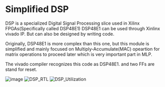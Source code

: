 # Simplified DSP
DSP is a specialized Digital Signal Processing slice used in Xilinx FPGAs(Specifically called DSP48E1)
DSP48E1 can be used through Xinlinx vivado IP. But can also be designed by writing code.

Originally, DSP48E1 is more complex than this one, but this module is simplified and mainly focused on Multiply-Accumulate(MAC) opeartion for matrix operations to proceed later which is very important part in MLP.

The vivado compiler recognizes this code as DSP48E1. and two FFs are stand for reset.

![image](https://github.com/youngyang00/Mini_Projects/assets/172355193/36e52ecb-8ce0-475c-8ceb-7e4a5437f120)
![DSP_RTL](https://github.com/youngyang00/Mini_Projects/assets/172355193/1b1a7094-cf85-4ef9-8e57-a20591dad683)
![DSP_Utilization](https://github.com/youngyang00/Mini_Projects/assets/172355193/6747361a-3087-404f-8828-993d2fe9004a)
